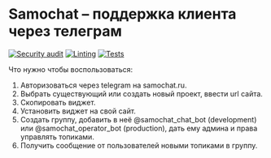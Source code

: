 # Samochat – поддержка клиента через телеграм

[![Security audit](https://github.com/dapi/samochat/actions/workflows/security.yml/badge.svg)](https://github.com/dapi/samochat/actions/workflows/security.yml)
[![Linting](https://github.com/dapi/samochat/actions/workflows/lint.yml/badge.svg)](https://github.com/dapi/samochat/actions/workflows/lint.yml)
[![Tests](https://github.com/dapi/samochat/actions/workflows/test.yml/badge.svg)](https://github.com/dapi/samochat/actions/workflows/test.yml)

Что нужно чтобы воспользоваться:

1. Авторизоваться через telegram на samochat.ru.
2. Выбрать существующий или создать новый проект, ввести url сайта.
3. Скопировать виджет.
4. Установить виджет на свой сайт.
5. Создать группу, добавить в неё @samochat_chat_bot (development) или @samochat_operator_bot (production), дать ему админа и права управлять топиками.
6. Получить сообщение от пользователей новыми топиками в группу.
